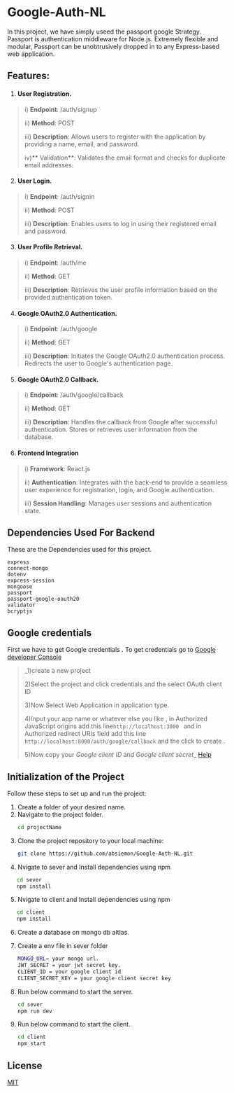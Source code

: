 # Google-Auth-NL

In this project, we have simply useed the passport google Strategy.
Passport is authentication middleware for Node.js. Extremely flexible and modular, Passport can be unobtrusively dropped in to any Express-based web application.

## Features:
1. #### User Registration.
  > i) **Endpoint**: /auth/signup
> 
> ii) **Method**: POST
> 
> iii) **Description**: Allows users to register with the application by providing a name, email, and password.
> 
> iv)** Validation**: Validates the email format and checks for duplicate email addresses.
2. #### User Login.
> i) **Endpoint**: /auth/signin
> 
> ii) **Method**: POST
>  
> iii) **Description**: Enables users to log in using their registered email and password.
> 
3.  ####  User Profile Retrieval.
> i) **Endpoint**: /auth/me
> 
> ii) **Method**: GET
> 
> iii) **Description**: Retrieves the user profile information based on the provided authentication token.
>
4. ####  Google OAuth2.0 Authentication.
> i) **Endpoint**: /auth/google
> 
> ii) **Method**: GET
> 
> iii) **Description**: Initiates the Google OAuth2.0 authentication process. Redirects the user to Google's authentication page.
>
5. ####  Google OAuth2.0 Callback.
> i) **Endpoint**: /auth/google/callback
>
> ii) **Method**: GET
>
> iii) **Description**: Handles the callback from Google after successful authentication. Stores or retrieves user information from the database.

6. #### Frontend Integration
> i) **Framework**: React.js
> 
> ii) **Authentication**: Integrates with the back-end to provide a seamless user experience for registration, login, and Google authentication.
> 
> iii) **Session Handling**: Manages user sessions and authentication state.
>
## Dependencies Used For Backend

These are the Dependencies used for this project.
```
express
connect-mongo
dotenv
express-session
mongoose
passport
passport-google-oauth20
validator
bcryptjs
```

## Google credentials 
First we have to get Google credentials .
To get credentials go to [Google developer Console](https://console.developers.google.com/) 

>_1)create a new project 
>
>2)Select the project and click credentials and the select OAuth client ID
>
>3)Now Select Web Application in application type. 
>
>4)Input your app name or whatever else you like , in Authorized JavaScript origins add this line`http://localhost:3000 ` and in Authorized redirect URIs field add this line ` http://localhost:8000/auth/google/callback `  and the click to create . 
>
>5)Now copy your *Google client ID* and *Google client secret*_
[Help](https://developers.google.com/adwords/api/docs/guides/authentication)

## Initialization of the Project

Follow these steps to set up and run the project:
1. Create a folder of your desired name.
2. Navigate to the project folder.
   ```bash
   cd projectName
   ```
3. Clone the project repository to your local machine:
   ```bash
   git clone https://github.com/absiemon/Google-Auth-NL.git
   ```
4. Nvigate to sever and Install dependencies using npm
```bash
   cd sever
   npm install
   ```
5. Nvigate to client and Install dependencies using npm
```bash
   cd client
   npm install
   ```
6. Create a database on mongo db altlas.
   
7. Create a env file in sever folder
   ```bash
   MONGO_URL= your mongo url.
   JWT_SECRET = your jwt secret key.
   CLIENT_ID = your google client id
   CLIENT_SECRET_KEY = your google client secret key
   ```
8. Run below command to start the server.
   ```bash
   cd sever
   npm run dev
   ```
9. Run below command to start the client.
   ```bash
   cd client
   npm start
   ```

## License

[MIT](https://choosealicense.com/licenses/mit/)
